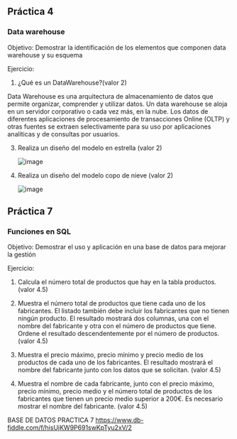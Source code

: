 
## Práctica 4
### Data warehouse

Objetivo: Demostrar la identificación de los elementos que componen data warehouse y
su esquema

Ejercicio:

1. ¿Qué es un DataWarehouse?(valor 2)
   
Data Warehouse es una arquitectura de almacenamiento de datos que permite organizar, comprender y utilizar datos.
Un data warehouse se aloja en un servidor corporativo o cada vez más, en la nube. Los datos de diferentes aplicaciones de procesamiento de transacciones Online (OLTP) y otras fuentes se extraen selectivamente para su uso por aplicaciones analíticas y de consultas por usuarios.

3. Realiza un diseño del modelo en estrella (valor 2)
   
   ![image](https://github.com/JatzArroyo/Base_de_Datos/assets/111532416/88ecc764-e2a8-414d-8f24-fae2e14cdd67)

   

5. Realiza un diseño del modelo copo de nieve (valor 2)
   
   ![image](https://github.com/JatzArroyo/Base_de_Datos/assets/111532416/f21d9693-1f29-4236-a7bb-6e392c7fb212)


## Práctica 7
### Funciones en SQL
Objetivo: Demostrar el uso y aplicación en una base de datos para mejorar la gestión

Ejercicio:

1. Calcula el número total de productos que hay en la tabla productos. (valor 4.5)


2. Muestra el número total de productos que tiene cada uno de los fabricantes. El listado
también debe incluir los fabricantes que no tienen ningún producto. El resultado
mostrará dos columnas, una con el nombre del fabricante y otra con el número de
productos que tiene. Ordene el resultado descendentemente por el número de
productos. (valor 4.5)

3. Muestra el precio máximo, precio mínimo y precio medio de los productos de cada
uno de los fabricantes. El resultado mostrará el nombre del fabricante junto con los
datos que se solicitan. (valor 4.5)

4. Muestra el nombre de cada fabricante, junto con el precio máximo, precio mínimo,
precio medio y el número total de productos de los fabricantes que tienen un precio
medio superior a 200€. Es necesario mostrar el nombre del fabricante. (valor 4.5)

BASE DE DATOS PRACTICA 7 https://www.db-fiddle.com/f/hisUjKW9P691swKpTyu2xV/2

